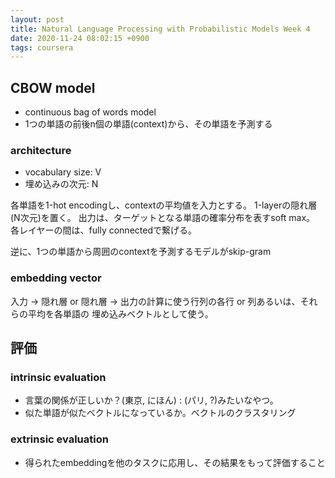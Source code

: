 ```yaml
---
layout: post
title: Natural Language Processing with Probabilistic Models Week 4
date: 2020-11-24 08:02:15 +0900
tags: coursera
---
```


## CBOW model

- continuous bag of words model
- 1つの単語の前後n個の単語(context)から、その単語を予測する

### architecture

- vocabulary size: V
- 埋め込みの次元: N

各単語を1-hot encodingし、contextの平均値を入力とする。
1-layerの隠れ層(N次元)を置く。
出力は、ターゲットとなる単語の確率分布を表すsoft max。
各レイヤーの間は、fully connectedで繋げる。

逆に、1つの単語から周囲のcontextを予測するモデルがskip-gram

### embedding vector
入力 → 隠れ層 or 隠れ層 → 出力の計算に使う行列の各行 or 列あるいは、それらの平均を各単語の
埋め込みベクトルとして使う。


## 評価
### intrinsic evaluation
- 言葉の関係が正しいか？(東京, にほん) : (パリ, ?)みたいなやつ。
- 似た単語が似たベクトルになっているか。ベクトルのクラスタリング

### extrinsic evaluation
- 得られたembeddingを他のタスクに応用し、その結果をもって評価すること
